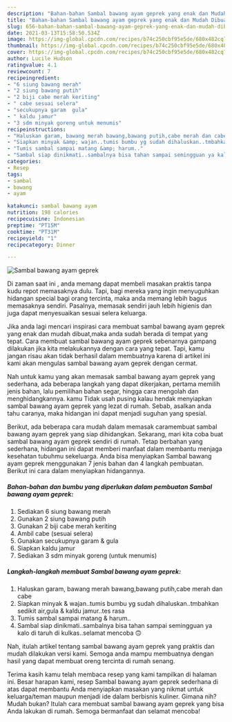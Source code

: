 ```yaml
---
description: "Bahan-bahan Sambal bawang ayam geprek yang enak dan Mudah Dibuat"
title: "Bahan-bahan Sambal bawang ayam geprek yang enak dan Mudah Dibuat"
slug: 656-bahan-bahan-sambal-bawang-ayam-geprek-yang-enak-dan-mudah-dibuat
date: 2021-03-13T15:58:50.534Z
image: https://img-global.cpcdn.com/recipes/b74c250cbf95e5de/680x482cq70/sambal-bawang-ayam-geprek-foto-resep-utama.jpg
thumbnail: https://img-global.cpcdn.com/recipes/b74c250cbf95e5de/680x482cq70/sambal-bawang-ayam-geprek-foto-resep-utama.jpg
cover: https://img-global.cpcdn.com/recipes/b74c250cbf95e5de/680x482cq70/sambal-bawang-ayam-geprek-foto-resep-utama.jpg
author: Lucile Hudson
ratingvalue: 4.1
reviewcount: 7
recipeingredient:
- "6 siung bawang merah"
- "2 siung bawang putih"
- "2 biji cabe merah keriting"
- " cabe sesuai selera"
- "secukupnya garam  gula"
- " kaldu jamur"
- "3 sdm minyak goreng untuk menumis"
recipeinstructions:
- "Haluskan garam, bawang merah bawang,bawang putih,cabe merah dan cabe"
- "Siapkan minyak &amp; wajan..tumis bumbu yg sudah dihaluskan..tmbahkan sedikit air,gula &amp; kaldu jamur..tes rasa"
- "Tumis sambal sampai matang &amp; harum.."
- "Sambal siap dinikmati..sambalnya bisa tahan sampai semingguan ya kalo di taruh di kulkas..selamat mencoba 🙃"
categories:
- Resep
tags:
- sambal
- bawang
- ayam

katakunci: sambal bawang ayam 
nutrition: 198 calories
recipecuisine: Indonesian
preptime: "PT15M"
cooktime: "PT31M"
recipeyield: "1"
recipecategory: Dinner

---
```



![Sambal bawang ayam geprek](https://img-global.cpcdn.com/recipes/b74c250cbf95e5de/680x482cq70/sambal-bawang-ayam-geprek-foto-resep-utama.jpg)

Di zaman  saat ini , anda memang dapat membeli masakan praktis tanpa kudu repot memasaknya dulu. Tapi, bagi mereka yang ingin menyuguhkan hidangan special bagi orang tercinta, maka anda memang lebih bagus memasaknya sendiri. Pasalnya, memasak sendiri jauh lebih higienis dan juga dapat menyesuaikan sesuai selera keluarga.

Jika anda lagi mencari inspirasi cara membuat sambal bawang ayam geprek yang enak dan mudah dibuat,maka anda sudah berada di tempat yang tepat. Cara membuat sambal bawang ayam geprek  sebenarnya gampang dilakukan jika kita melakukannya dengan cara yang tepat. Tapi, kamu jangan risau akan tidak berhasil dalam membuatnya 
karena di artikel ini kami akan mengulas sambal bawang ayam geprek dengan cermat.  



Nah untuk kamu yang akan memasak sambal bawang ayam geprek yang sederhana, ada beberapa langkah yang dapat dikerjakan, pertama memilih jenis bahan, lalu pemilihan bahan segar, hingga cara mengolah dan menghidangkannya. kamu Tidak usah pusing kalau hendak menyiapkan sambal bawang ayam geprek yang lezat di rumah. Sebab, asalkan anda  tahu caranya, maka hidangan ini dapat menjadi suguhan yang spesial.

Berikut, ada beberapa cara mudah dalam memasak caramembuat sambal bawang ayam geprek yang siap dihidangkan. Sekarang, mari kita coba buat sambal bawang ayam geprek sendiri di rumah. Tetap berbahan yang sederhana, hidangan ini dapat memberi manfaat dalam membantu menjaga kesehatan tubuhmu sekeluarga. Anda bisa menyiapkan Sambal bawang ayam geprek menggunakan 7 jenis bahan dan 4 langkah pembuatan. Berikut ini cara dalam menyiapkan hidangannya.

<!--inarticleads1-->

##### Bahan-bahan dan bumbu yang diperlukan dalam pembuatan Sambal bawang ayam geprek:

1. Sediakan 6 siung bawang merah
1. Gunakan 2 siung bawang putih
1. Gunakan 2 biji cabe merah keriting
1. Ambil  cabe (sesuai selera)
1. Gunakan secukupnya garam &amp; gula
1. Siapkan  kaldu jamur
1. Sediakan 3 sdm minyak goreng (untuk menumis)




<!--inarticleads2-->

##### Langkah-langkah membuat Sambal bawang ayam geprek:

1. Haluskan garam, bawang merah bawang,bawang putih,cabe merah dan cabe
1. Siapkan minyak &amp; wajan..tumis bumbu yg sudah dihaluskan..tmbahkan sedikit air,gula &amp; kaldu jamur..tes rasa
1. Tumis sambal sampai matang &amp; harum..
1. Sambal siap dinikmati..sambalnya bisa tahan sampai semingguan ya kalo di taruh di kulkas..selamat mencoba 🙃




Nah, itulah artikel tentang  sambal bawang ayam geprek  yang praktis dan mudah dilakukan versi kami. Semoga anda mampu membuatnya dengan hasil yang dapat membuat oreng tercinta di rumah senang. 

Terima kasih kamu telah membaca resep yang kami tampilkan di halaman ini. Besar harapan kami, resep  Sambal bawang ayam geprek sederhana di atas dapat membantu Anda menyiapkan masakan yang nikmat untuk keluarga/teman maupun menjadi ide dalam berbisnis kuliner. Gimana nih? Mudah bukan? Itulah cara membuat sambal bawang ayam geprek yang bisa Anda lakukan di rumah. Semoga bermanfaat dan selamat mencoba!

